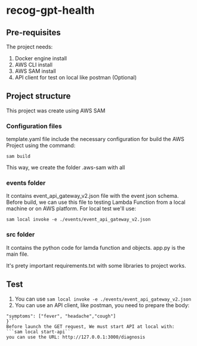 # recog-gpt-health

## Pre-requisites
The project needs:
1. Docker engine install
2. AWS CLI install
3. AWS SAM install
4. API client for test on local like postman (Optional)

## Project structure
This project was create using AWS SAM

### Configuration files
template.yaml file include the necessary configuration for build the AWS Project using the command:

```sam build```

This way, we create the folder .aws-sam with all 
### events folder
It contains event_api_gateway_v2.json file with the event json schema. Before build, we can use this file to testing Lambda Function from a local machine or on AWS platform. For local test we'll use:

```sam local invoke -e ./events/event_api_gateway_v2.json```

### src folder
It contains the python code for lamda function and objects. app.py is the main file.

It's prety important requirements.txt with some libraries to project works.

## Test
1. You can use ```sam local invoke -e ./events/event_api_gateway_v2.json```
2. You can use an API client, like postman, you need to prepare the body:
```{
"symptoms": ["fever", "headache","cough"]
}```
Before launch the GET request, We must start API at local with:
```sam local start-api```
you can use the URL: http://127.0.0.1:3000/diagnosis

